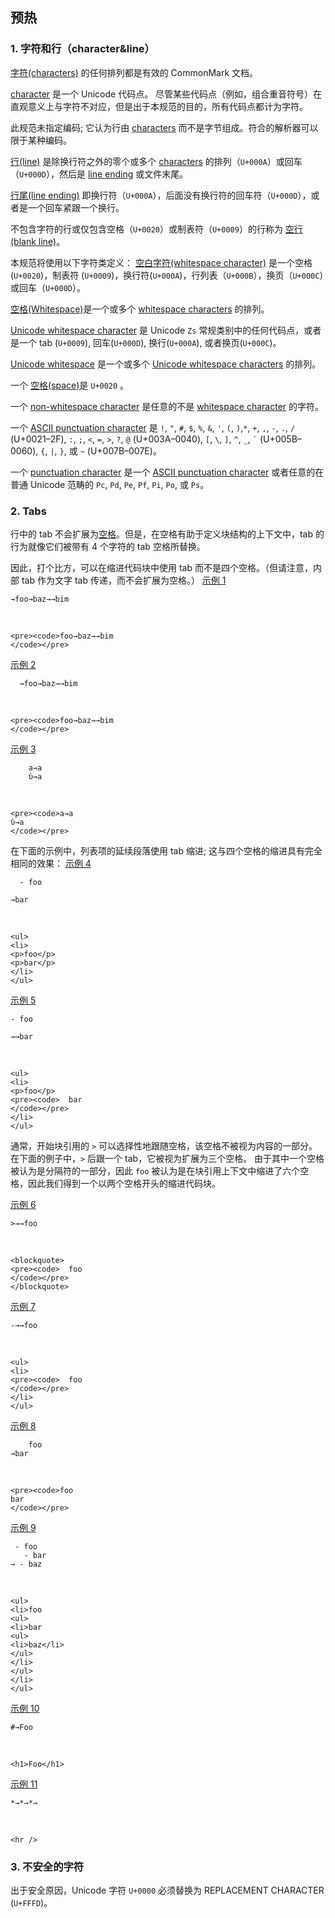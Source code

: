 ## 预热


### 1. 字符和行（character&line）

[字符(characters)](https://github.github.com/gfm/#character) 的任何排列都是有效的 CommonMark 文档。

[character](https://github.github.com/gfm/#character) 是一个 Unicode 代码点。 尽管某些代码点（例如，组合重音符号）在直观意义上与字符不对应，但是出于本规范的目的，所有代码点都计为字符。

此规范未指定编码; 它认为行由 [characters](https://github.github.com/gfm/#character) 而不是字节组成。符合的解析器可以限于某种编码。

[行(line)](https://github.github.com/gfm/#line) 是除换行符之外的零个或多个 [characters](https://github.github.com/gfm/#character) 的排列（`U+000A`）或回车（`U+000D`），然后是 [line ending](https://github.github.com/gfm/#line-ending) 或文件末尾。

[行尾(line ending)](https://github.github.com/gfm/#line-ending) 即换行符（`U+000A`），后面没有换行符的回车符（`U+000D`），或者是一个回车紧跟一个换行。

不包含字符的行或仅包含空格（`U+0020`）或制表符（`U+0009`）的行称为 [空行(blank line)](https://github.github.com/gfm/#blank-line)。

本规范将使用以下字符类定义：
[空白字符(whitespace character)](https://github.github.com/gfm/#whitespace-character) 是一个空格(`U+0020`)，制表符 (`U+0009`)，换行符(`U+000A`)，行列表（`U+000B`），换页（`U+000C`）或回车（`U+000D`）。

[空格(Whitespace)](https://github.github.com/gfm/#whitespace)是一个或多个 [whitespace characters](https://github.github.com/gfm/#whitespace-character) 的排列。

[Unicode whitespace character](https://github.github.com/gfm/#unicode-whitespace-character) 是 Unicode `Zs` 常规类别中的任何代码点，或者是一个 tab (`U+0009`), 回车(`U+000D`), 换行(`U+000A`), 或者换页(`U+000C`)。

[Unicode whitespace](https://github.github.com/gfm/#unicode-whitespace) 是一个或多个 [Unicode whitespace characters](https://github.github.com/gfm/#unicode-whitespace-character) 的排列。 

一个 [空格(space)](https://github.github.com/gfm/#space)是 `U+0020` 。

一个 [non-whitespace character](https://github.github.com/gfm/#non-whitespace-character) 是任意的不是 [whitespace character](https://github.github.com/gfm/#whitespace-character) 的字符。

一个 [ASCII punctuation character](https://github.github.com/gfm/#ascii-punctuation-character) 是 `!`, `"`, `#`, `$`, `%`, `&`, `'`, `(`, `)`,`*`, `+`, `,`, `-`, `.`, `/` (U+0021–2F), 
`:`, `;`, `<`, `=`, `>`, `?`, `@` (U+003A–0040),
`[`, `\`, `]`, `^`, `_`, `` ` `` (U+005B–0060), 
`{`, `|`, `}`, 或 `~` (U+007B–007E)。

一个 [punctuation character](https://github.github.com/gfm/#punctuation-character) 是一个 [ASCII punctuation character](https://github.github.com/gfm/#ascii-punctuation-character) 或者任意的在普通 Unicode 范畴的 `Pc`, `Pd`, `Pe`, `Pf`, `Pi`, `Po`, 或 `Ps`。  

### 2. Tabs

行中的 tab 不会扩展为[空格](https://github.github.com/gfm/#space)。但是，在空格有助于定义块结构的上下文中，tab 的行为就像它们被带有 4 个字符的 tab 空格所替换。

因此，打个比方，可以在缩进代码块中使用 tab 而不是四个空格。（但请注意，内部 tab 作为文字 tab 传递，而不会扩展为空格。）
[示例 1](https://github.github.com/gfm/#example-1)  

    →foo→baz→→bim

   

    <pre><code>foo→baz→→bim
    </code></pre>

[示例 2](https://github.github.com/gfm/#example-2)  

      →foo→baz→→bim

   

    <pre><code>foo→baz→→bim
    </code></pre>

[示例 3](https://github.github.com/gfm/#example-3)  

        a→a
        ὐ→a

   

    <pre><code>a→a
    ὐ→a
    </code></pre>

在下面的示例中，列表项的延续段落使用 tab 缩进; 这与四个空格的缩进具有完全相同的效果：
[示例 4](https://github.github.com/gfm/#example-4)  

      - foo
    
    →bar

   

    <ul>
    <li>
    <p>foo</p>
    <p>bar</p>
    </li>
    </ul>

[示例 5](https://github.github.com/gfm/#example-5)  

    - foo
    
    →→bar

   

    <ul>
    <li>
    <p>foo</p>
    <pre><code>  bar
    </code></pre>
    </li>
    </ul>

通常，开始块引用的 `>` 可以选择性地跟随空格，该空格不被视为内容的一部分。在下面的例子中，`>` 后跟一个 tab，它被视为扩展为三个空格。 由于其中一个空格被认为是分隔符的一部分，因此 `foo` 被认为是在块引用上下文中缩进了六个空格，因此我们得到一个以两个空格开头的缩进代码块。

[示例 6](https://github.github.com/gfm/#example-6)  

    >→→foo

   

    <blockquote>
    <pre><code>  foo
    </code></pre>
    </blockquote>

[示例 7](https://github.github.com/gfm/#example-7)  

    -→→foo

   

    <ul>
    <li>
    <pre><code>  foo
    </code></pre>
    </li>
    </ul>

[示例 8](https://github.github.com/gfm/#example-8)  

        foo
    →bar

   

    <pre><code>foo
    bar
    </code></pre>

[示例 9](https://github.github.com/gfm/#example-9)  

     - foo
       - bar
    → - baz

   

    <ul>
    <li>foo
    <ul>
    <li>bar
    <ul>
    <li>baz</li>
    </ul>
    </li>
    </ul>
    </li>
    </ul>

[示例 10](https://github.github.com/gfm/#example-10)  

    #→Foo

   

    <h1>Foo</h1>

[示例 11](https://github.github.com/gfm/#example-11)  

    *→*→*→

   

    <hr />

### 3. 不安全的字符

出于安全原因，Unicode 字符 `U+0000` 必须替换为 REPLACEMENT CHARACTER (`U+FFFD`)。 